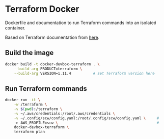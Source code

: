 # Terraform Docker

Dockerfile and documentation to run Terraform commands into an isolated container.

Based on Terraform documentation from [here](https://developer.hashicorp.com/well-architected-framework/operational-excellence/verify-hashicorp-binary#create-alpine-linux-container-with-hashicorp-tools).

## Build the image

```sh
docker build -t docker-devbox-terraform . \
    --build-arg PRODUCT=terraform \
    --build-arg VERSION=1.11.4          # set Terraform version here
```

## Run Terraform commands

```sh
docker run -it \
    -w /terraform \
    -v $(pwd):/terraform \
    -v ~/.aws/credentials:/root/.aws/credentials \
    -v ~/.config/scw/config.yaml:/root/.config/scw/config.yaml \     # required for Scaleway cloud provider;
    -e AWS_PROFILE=scw \                                             # optional, if your configuration is setup with several profiles;
    docker-devbox-terraform \
    terraform plan
```
